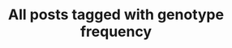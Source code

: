 ---
layout: tag
title: "All posts tagged with genotype frequency"
permalink: /weblog/tags/genotype-frequency/
taxonomy: genotype frequency
---